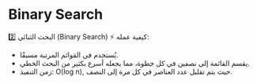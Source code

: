 # Binary Search
2️⃣ البحث الثنائي (Binary Search)
⚡ كيفية عمله:
- يُستخدم في القوائم المرتبة مسبقًا.
- يقسم القائمة إلى نصفين في كل خطوة، مما يجعله أسرع بكثير من البحث الخطي.
- زمن التنفيذ: O(log n), حيث يتم تقليل عدد العناصر في كل مرة إلى النصف.

